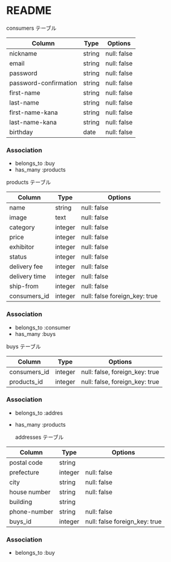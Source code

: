 # README

  consumers テーブル

| Column   | Type   | Options     |
| -------- | ------ | ----------- |
| nickname     | string | null: false |
| email    | string | null: false |
| password | string | null: false |
| password-confirmation | string  | null: false |
| first-name  | string  | null: false |
| last-name | string  | null: false |
| first-name-kana  |  string  | null: false |
| last-name-kana  | string  | null: false |
| birthday  | date  | null: false |

### Association

- belongs_to :buy 
- has_many :products

 products テーブル

| Column | Type   | Options     |
| ------ | ------ | ----------- |
| name   | string | null: false |
| image  | text   | null: false |
| category | integer |   null: false   |
| price  | integer| null: false |
| exhibitor | integer | null: false |
| status |  integer |  null: false   |
| delivery fee | integer | null: false |
| delivery time | integer | null: false |
| ship-from | integer  | null: false |
| consumers_id  | integer | null: false   foreign_key: true |

### Association

- belongs_to :consumer
- has_many :buys

 buys テーブル

 | Column   | Type       | Options                        |
 | ------   | ---------- | -------------------------------|
 | consumers_id | integer    | null: false,  foreign_key: true |
 | products_id | integer    | null: false,  foreign_key: true |
### Association

- belongs_to :addres
- has_many :products



  addresses テーブル

| Column  | Type       | Options                        |
| ------- | ---------- | ------------------------------ |
|  postal code | string  |                 |
|  prefecture | integer | null: false |
| city  | string  | null: false |
| house number | string  | null: false |
| building  | string  |  |
| phone-number  | string | null: false |
| buys_id | integer | null: false   foreign_key: true |


### Association

- belongs_to :buy
